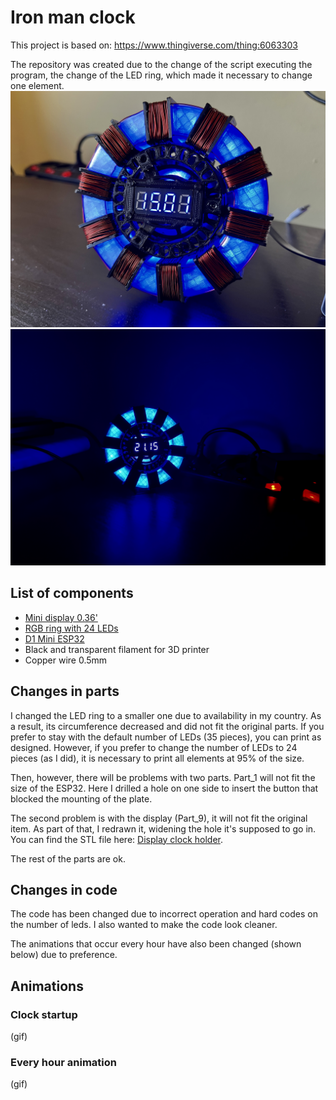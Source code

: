 # Iron man clock
This project is based on: https://www.thingiverse.com/thing:6063303

The repository was created due to the change of the script executing the program, the change of the LED ring, which made it necessary to change one element.
![plot](images/IMG_1929.jpg)
![plot](images/IMG_1932.jpg)

## List of components
- [Mini display 0.36'](https://pl.aliexpress.com/item/1005001566508703.html?spm=a2g0o.order_list.order_list_main.5.3f171c24MeULNV&gatewayAdapt=glo2pol)
- [RGB ring with 24 LEDs](https://pl.aliexpress.com/item/1005002287819725.html?spm=a2g0o.productlist.main.5.371c6de9FedAbL&algo_pvid=bc6aee09-cba4-451b-8329-609e76c64efa&aem_p4p_detail=202308210227338347761143640000005337106&algo_exp_id=bc6aee09-cba4-451b-8329-609e76c64efa-2&pdp_npi=4%40dis%21PLN%2116.36%2115.24%21%21%2128.49%21%21%4021038ede16926100536802752ef4ca%2112000034777035710%21sea%21PL%212248386321%21&curPageLogUid=8zang06EKueJ&search_p4p_id=202308210227338347761143640000005337106_3)
- [D1 Mini ESP32](https://pl.aliexpress.com/item/1005001621844145.html?spm=a2g0o.productlist.main.3.669b2f34rL2moO&algo_pvid=fb66959c-f8ba-4b5d-8a84-040183954a06&aem_p4p_detail=202308210228522813267887471440012963692&algo_exp_id=fb66959c-f8ba-4b5d-8a84-040183954a06-1&pdp_npi=4%40dis%21PLN%2115.56%2115.56%21%21%213.70%21%21%4021038ede16926101322923533ef4ca%2112000024507146988%21sea%21PL%212248386321%21&curPageLogUid=RdoWPbEev0Xc&search_p4p_id=202308210228522813267887471440012963692_2)
- Black and transparent filament for 3D printer
- Copper wire 0.5mm

## Changes in parts
I changed the LED ring to a smaller one due to availability in my country. As a result, its circumference decreased and did not fit the original parts. If you prefer to stay with the default number of LEDs (35 pieces), you can print as designed. However, if you prefer to change the number of LEDs to 24 pieces (as I did), it is necessary to print all elements at 95% of the size.

Then, however, there will be problems with two parts. Part_1 will not fit the size of the ESP32. Here I drilled a hole on one side to insert the button that blocked the mounting of the plate.

The second problem is with the display (Part_9), it will not fit the original item. As part of that, I redrawn it, widening the hole it's supposed to go in. You can find the STL file here: [Display clock holder](display_clock_holder.stl).

The rest of the parts are ok.

## Changes in code
The code has been changed due to incorrect operation and hard codes on the number of leds. I also wanted to make the code look cleaner.

The animations that occur every hour have also been changed (shown below) due to preference.

## Animations
### Clock startup
(gif)
### Every hour animation
(gif)
